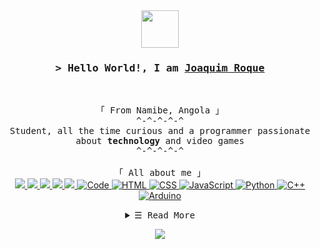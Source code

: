 <div align=center>
  <img src="https://media.giphy.com/media/LnQjpWaON8nhr21vNW/giphy.gif" width="60"> 

<!-- Intro  -->
<h3 align="center">
        <samp>&gt; Hello World!, I am
                <b><a target="_blank" href="https://joaroque.github.io/">Joaquim Roque</a></b>
        </samp>
</h3>
<br>

<p align="center">
        <!-- Organisation  -->
        <samp>
                「 From Namibe, Angola 」
                <br>
                 ^-^-^-^-^
                <br>
                 Student, all the time curious and a programmer passionate about <b>technology</b> and video games 
                <br>
                 ^-^-^-^-^
                <br>
                <br>
        </samp>
        <samp>
          「 All about me 」
          <br>
        </samp>
        <!--Socials Media-->
        <!-- Medium -->
        <a href="https://medium.com/catumua" target="_blank"><img src="https://img.shields.io/badge/_-Medium-292e33?style=flat-square&logo=Medium&logoColor=fff">
        </a>
        <!-- Facebok -->
        <a href="https://www.facebook.com/100025057463273" target="_blank"><img 
                        src="https://img.shields.io/badge/_-Facebook-292e33?style=flat-square&logo=Facebook&logoColor=fff">
        </a>
        <!-- Twitter -->
        <a href="https://twitter.com/catumua_" target="_blank"><img 
                        src="https://img.shields.io/badge/_-Twitter-292e33?style=flat-square&logo=twitter&logoColor=fff">
        </a>
        <!-- Instagram -->
        <a href="https://instagram.com/catumua_" target="_blank"><img 
                        src="https://img.shields.io/badge/_-Instagram-292e33?style=flat-square&logo=instagram&logoColor=fff">
        </a>
        <!-- Linkedin -->
        <a href="https://ao.linkedin.com/in/joaquim-catumua-roque" target="_blank"><img 
                        src="https://img.shields.io/badge/_-Linkedin-292e33?style=flat-square&logo=linkedin&logoColor=fff">
        </a>
        <!-- Programming Languages -->
        <!-- Code logo -->
        <a href="https://github.com/joaroque?tab=repositories" target="_blank"><img alt="Code"
                        src="https://img.shields.io/badge/-code-000000?style=flat-square&logo=Plex&logoColor=white">
        </a>
        <!-- HTML -->
        <a href="https://github.com/joaroque?tab=repositories" target="_blank"><img alt="HTML"
                        src="https://img.shields.io/badge/-HTML-E34F26?style=flat-square&logo=HTML5&logoColor=white">
        </a>
        <!-- CSS  -->
        <a href="https://github.com/joaroque?tab=repositories" target="_blank"><img alt="CSS"
                        src="https://img.shields.io/badge/-CSS-1572B6?style=flat-square&logo=CSS3&logoColor=white">
        </a>
        <!-- JavaScript -->
        <a href="https://github.com/joaroque?tab=repositories" target="_blank"><img alt="JavaScript"
                        src="https://img.shields.io/badge/-JavaScript-F7DF1E?style=flat-square&logo=JavaScript&logoColor=white">
        </a>
        <!-- Python -->
        <a href="https://github.com/joaroque?tab=repositories" target="_blank"><img alt="Python"
                        src="https://img.shields.io/badge/-Python-3776AB?style=flat-square&logo=Python&logoColor=white">
        </a>
        <!-- PHP -->
        <a href="https://github.com/joaroque?tab=repositories" target="_blank"><img alt="C++"
                        src="https://img.shields.io/badge/-PHP-9b3675?style=flat-square&logo=PHP&logoColor=white">
        </a>
        <!-- Java -->
        <a href="https://github.com/joaroque?tab=repositories" target="_blank"><img alt="Arduino"
                        src="https://img.shields.io/badge/-Java?style=flat-square&logo=Java&logoColor=white">
        </a>
</p>

<!-- Details Section-->
<details align="center">
    <summary> <samp>&#9776; Read More</samp></summary>
    <p align="center">
        <br>
        <!-- Activity Widget -->
        <img alt="Joaquim Catumua Roque's GitHub Stats"
                src="https://github-readme-stats.vercel.app/api?username=joaroque&show_icons=true&theme=dark" />
        <br>
    </p>
</details>
<b>
<p align=center>
  
![](https://visitor-badge.glitch.me/badge?page_id=hacoa.hacoa)
</p>
